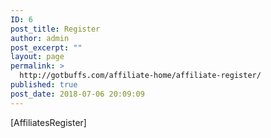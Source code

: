 ```yaml
---
ID: 6
post_title: Register
author: admin
post_excerpt: ""
layout: page
permalink: >
  http://gotbuffs.com/affiliate-home/affiliate-register/
published: true
post_date: 2018-07-06 20:09:09
---
```

[AffiliatesRegister]